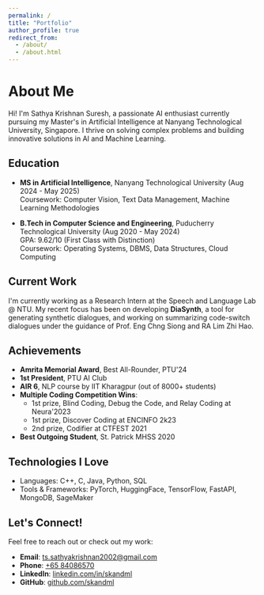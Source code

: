 ```yaml
---
permalink: /
title: "Portfolio"
author_profile: true
redirect_from: 
  - /about/
  - /about.html
---
```


# About Me

Hi! I'm Sathya Krishnan Suresh, a passionate AI enthusiast currently pursuing my Master's in Artificial Intelligence at Nanyang Technological University, Singapore. I thrive on solving complex problems and building innovative solutions in AI and Machine Learning.

## Education

- **MS in Artificial Intelligence**, Nanyang Technological University (Aug 2024 - May 2025)  
  Coursework: Computer Vision, Text Data Management, Machine Learning Methodologies

- **B.Tech in Computer Science and Engineering**, Puducherry Technological University (Aug 2020 - May 2024)  
  GPA: 9.62/10 (First Class with Distinction)  
  Coursework: Operating Systems, DBMS, Data Structures, Cloud Computing

## Current Work

I'm currently working as a Research Intern at the Speech and Language Lab @ NTU. My recent focus has been on developing **DiaSynth**, a tool for generating synthetic dialogues, and working on summarizing code-switch dialogues under the guidance of Prof. Eng Chng Siong and RA Lim Zhi Hao.

## Achievements

- **Amrita Memorial Award**, Best All-Rounder, PTU'24  
- **1st President**, PTU AI Club  
- **AIR 6**, NLP course by IIT Kharagpur (out of 8000+ students)  
- **Multiple Coding Competition Wins**:  
  - 1st prize, Blind Coding, Debug the Code, and Relay Coding at Neura'2023  
  - 1st prize, Discover Coding at ENCINFO 2k23  
  - 2nd prize, Codifier at CTFEST 2021  
- **Best Outgoing Student**, St. Patrick MHSS 2020

## Technologies I Love

- Languages: C++, C, Java, Python, SQL  
- Tools & Frameworks: PyTorch, HuggingFace, TensorFlow, FastAPI, MongoDB, SageMaker  

## Let's Connect!

Feel free to reach out or check out my work:  
- **Email**: [ts.sathyakrishnan2002@gmail.com](mailto:ts.sathyakrishnan2002@gmail.com)  
- **Phone**: [+65 84086570](tel:+6584086570)  
- **LinkedIn**: [linkedin.com/in/skandml](https://linkedin.com/in/skandml)  
- **GitHub**: [github.com/skandml](https://github.com/skandml)  